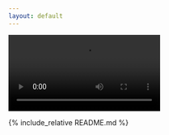 ```yaml
---
layout: default
---
```



<div id="video_wrapper">
  <video autoplay loop>
    <source src="https://drive.google.com/uc?export=view&id=1sd8r1eaSjNPmfyyXhC8PDEOjDMo_23cL" type="video/mp4">
  </video>
</div>


{% include_relative README.md %}
